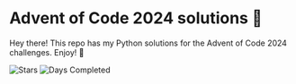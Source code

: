 # Advent of Code 2024 solutions 🎄

Hey there! This repo has my Python solutions for the Advent of Code 2024 challenges. Enjoy! 🎅

![Stars](https://img.shields.io/badge/stars%20⭐-10-yellow)
![Days Completed](https://img.shields.io/badge/days%20completed-5-red)
